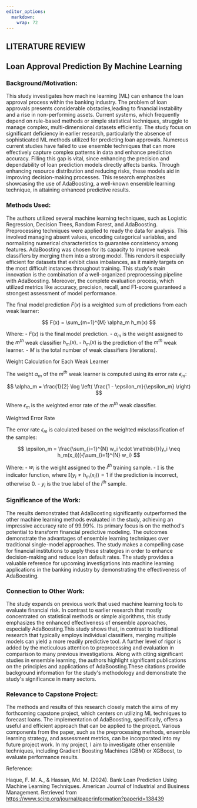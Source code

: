 ```yaml
---
editor_options: 
  markdown: 
    wrap: 72
---
```


## LITERATURE REVIEW

## Loan Approval Prediction By Machine Learning

### Background/Motivation:

This study investigates how machine learning (ML) can enhance the loan
approval process within the banking industry. The problem of loan
approvals presents considerable obstacles,leading to financial
instability and a rise in non-performing assets. Current systems, which
frequently depend on rule-based methods or simple statistical
techniques, struggle to manage complex, multi-dimensional datasets
efficiently. The study focus on significant deficiency in earlier
research, particularly the absence of sophisticated ML methods utilized
for predicting loan approvals. Numerous current studies have failed to
use ensemble techniques that can more effectively capture complex
patterns in data and enhance prediction accuracy. Filling this gap is
vital, since enhancing the precision and dependability of loan
prediction models directly affects banks. Through enhancing resource
distribution and reducing risks, these models aid in improving
decision-making processes. This research emphasizes showcasing the use
of AdaBoosting, a well-known ensemble learning technique, in attaining
enhanced predictive results.

### Methods Used:

The authors utilized several machine learning techniques, such as
Logistic Regression, Decision Trees, Random Forest, and AdaBoosting.
Preprocessing techniques were applied to ready the data for analysis.
This involved managing absent values, encoding categorical variables,
and normalizing numerical characteristics to guarantee consistency among
features. AdaBoosting was chosen for its capacity to improve weak
classifiers by merging them into a strong model. This renders it
especially efficient for datasets that exhibit class imbalances, as it
mainly targets on the most difficult instances throughout training. This
study's main innovation is the combination of a well-organized
preprocessing pipeline with AdaBoosting. Moreover, the complete
evaluation process, which utilized metrics like accuracy, precision,
recall, and F1-score guaranteed a strongest assessment of model
performance.

The final model prediction $F(x)$ is a weighted sum of predictions from
each weak learner:

$$
F(x) = \sum_{m=1}^{M} \alpha_m h_m(x)
$$

Where: - $F(x)$ is the final model prediction. - $\alpha_m$ is the
weight assigned to the $m^{th}$ weak classifier $h_m(x)$. - $h_m(x)$ is
the prediction of the $m^{th}$ weak learner. - $M$ is the total number
of weak classifiers (iterations).

Weight Calculation for Each Weak Learner

The weight $\alpha_m$ of the $m^{th}$ weak learner is computed using its
error rate $\epsilon_m$:

$$
\alpha_m = \frac{1}{2} \log \left( \frac{1 - \epsilon_m}{\epsilon_m} \right)
$$

Where $\epsilon_m$ is the weighted error rate of the $m^{th}$ weak
classifier.

Weighted Error Rate

The error rate $\epsilon_m$ is calculated based on the weighted
misclassification of the samples:

$$
\epsilon_m = \frac{\sum_{i=1}^{N} w_i \cdot \mathbb{I}(y_i \neq h_m(x_i))}{\sum_{i=1}^{N} w_i}
$$

Where: - $w_i$ is the weight assigned to the $i^{th}$ training sample. -
$\mathbb{I}$ is the indicator function, where
$\mathbb{I}(y_i \neq h_m(x_i)) = 1$ if the prediction is incorrect,
otherwise 0. - $y_i$ is the true label of the $i^{th}$ sample.

### **Significance of the Work:**

The results demonstrated that AdaBoosting significantly outperformed the
other machine learning methods evaluated in the study, achieving an
impressive accuracy rate of 99.99%. Its primary focus is on the method's
potential to transform financial predictive modeling. The outcomes
demonstrate the advantages of ensemble learning techniques over
traditional single-model approaches. The study makes a compelling case
for financial institutions to apply these strategies in order to enhance
decision-making and reduce loan default rates. The study provides a
valuable reference for upcoming investigations into machine learning
applications in the banking industry by demonstrating the effectiveness
of AdaBoosting.

### **Connection to Other Work:**

The study expands on previous work that used machine learning tools to
evaluate financial risk. In contrast to earlier research that mostly
concentrated on statistical methods or simple algorithms, this study
emphasizes the enhanced effectiveness of ensemble approaches, especially
AdaBoosting.This study shows that, in contrast to traditional research
that typically employs individual classifiers, merging multiple models
can yield a more readily predictive tool. A further level of rigor is
added by the meticulous attention to preprocessing and evaluation in
comparison to many previous investigations. Along with citing
significant studies in ensemble learning, the authors highlight
significant publications on the principles and applications of
AdaBoosting.These citations provide background information for the
study's methodology and demonstrate the study's significance in many
sectors.

### **Relevance to Capstone Project:**

The methods and results of this research closely match the aims of my
forthcoming capstone project, which centers on utilizing ML techniques
to forecast loans. The implementation of AdaBoosting, specifically,
offers a useful and efficient approach that can be applied to the
project. Various components from the paper, such as the preprocessing
methods, ensemble learning strategy, and assessment metrics, can be
incorporated into my future project work. In my project, I aim to
investigate other ensemble techniques, including Gradient Boosting
Machines (GBM) or XGBoost, to evaluate performance results.

Reference:

Haque, F. M. A., & Hassan, Md. M. (2024). Bank Loan Prediction Using
Machine Learning Techniques. American Journal of Industrial and Business
Management. Retrieved from
<https://www.scirp.org/journal/paperinformation?paperid=138439>

